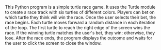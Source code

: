 This Python program is a simple turtle race game. It uses the Turtle module to create a race track with six turtles of different colors. Players can bet on which turtle they think will win the race. Once the user selects their bet, the race begins. Each turtle moves forward a random distance in each iteration of the loop. The first turtle to reach the right edge of the screen wins the race. If the winning turtle matches the user's bet, they win; otherwise, they lose. After the race ends, the program displays the outcome and waits for the user to click the screen to close the window.
